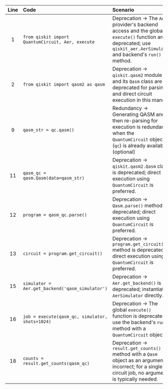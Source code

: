 | Line | Code | Scenario | Reference | Artifact | Refactoring |
| :--: | :--- | :------- | :-------: | :------- | :---------- |
| 1 | `from qiskit import QuantumCircuit, Aer, execute` | Deprecation -> The `Aer` provider's backend access and the global `execute()` function are deprecated; use `qiskit_aer.AerSimulator` and backend's `run()` method. | internal | `qiskit.Aer`, `qiskit.execute` | `from qiskit import QuantumCircuit` <br> `from qiskit_aer import AerSimulator` |
| 2 | `from qiskit import qasm2 as qasm` | Deprecation -> `qiskit.qasm2` module and its `Qasm` class are deprecated for parsing and direct circuit execution in this manner. | internal | `qiskit.qasm2` | `(Remove line)` |
| 9 | `qasm_str = qc.qasm()` | Redundancy -> Generating QASM and then re-parsing for execution is redundant when the `QuantumCircuit` object (`qc`) is already available. (optional) | internal | `qc.qasm()` | `(Optional: Remove line for direct execution of 'qc')` |
| 11 | `qasm_qc = qasm.Qasm(data=qasm_str)` | Deprecation -> `qiskit.qasm2.Qasm` class is deprecated; direct execution using `QuantumCircuit` is preferred. | internal | `qasm.Qasm` | `(Remove line)` |
| 12 | `program = qasm_qc.parse()` | Deprecation -> `Qasm.parse()` method is deprecated; direct execution using `QuantumCircuit` is preferred. | internal | `qasm_qc.parse()` | `(Remove line)` |
| 13 | `circuit = program.get_circuit()` | Deprecation -> `program.get_circuit()` method is deprecated; direct execution using `QuantumCircuit` is preferred. | internal | `program.get_circuit()` | `(Remove line)` |
| 15 | `simulator = Aer.get_backend('qasm_simulator')` | Deprecation -> `Aer.get_backend()` is deprecated; instantiate `AerSimulator` directly. | internal | `Aer.get_backend` | `simulator = AerSimulator()` |
| 16 | `job = execute(qasm_qc, simulator, shots=1024)` | Deprecation -> The global `execute()` function is deprecated; use the backend's `run()` method with a `QuantumCircuit` object. | internal | `qiskit.execute` | `job = simulator.run(qc, shots=1024)` |
| 18 | `counts = result.get_counts(qasm_qc)` | Deprecation -> `result.get_counts()` method with a `Qasm` object as an argument is incorrect; for a single circuit job, no argument is typically needed. | internal | `result.get_counts()` | `counts = result.get_counts()` |